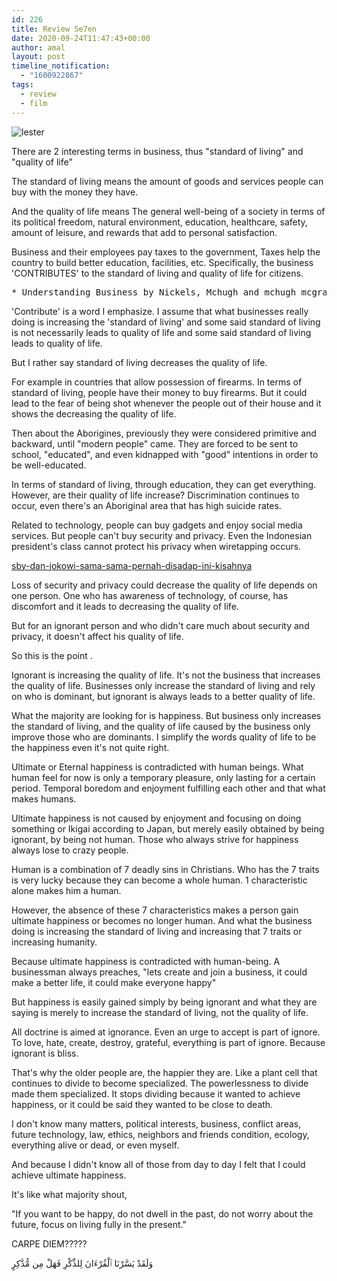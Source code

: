 ```yaml
---
id: 226
title: Review Se7en
date: 2020-09-24T11:47:43+00:00
author: amal
layout: post
timeline_notification:
  - "1600922867"
tags:
  - review
  - film
---
```


![lester](https://muhammadichsanulamal.files.wordpress.com/2020/09/screenshot_2020-08-13-23-03-29-272_com.mxtech.videoplayer.ad_.jpg?w=1024)

There are 2 interesting terms in business, thus "standard of living" and "quality of life"

The standard of living means the amount of goods and services people can buy with the money they have.

And the quality of life means The general well-being of a society in terms of its political freedom, natural environment, education, healthcare, safety, amount of leisure, and rewards that add to personal satisfaction.

Business and their employees pay taxes to the government, Taxes help the country to build better education, facilities, etc. Specifically, the business 'CONTRIBUTES' to the standard of living and quality of life for citizens.

<pre class="wp-block-verse">* Understanding Business by Nickels, Mchugh and mchugh mcgraw-hill</pre>

'Contribute' is a word I emphasize. I assume that what businesses really doing is increasing the 'standard of living' and some said standard of living is not necessarily leads to quality of life and some said standard of living leads to quality of life.

But I rather say standard of living decreases the quality of life.

For example in countries that allow possession of firearms. In terms of standard of living, people have their money to buy firearms. But it could lead to the fear of being shot whenever the people out of their house and it shows the decreasing the quality of life.

Then about the Aborigines, previously they were considered primitive and backward, until "modern people" came. They are forced to be sent to school, "educated", and even kidnapped with "good" intentions in order to be well-educated.

In terms of standard of living, through education, they can get everything. However, are their quality of life increase? Discrimination continues to occur, even there's an Aboriginal area that has high suicide rates.

Related to technology, people can buy gadgets and enjoy social media services. But people can't buy security and privacy. Even the Indonesian president's class cannot protect his privacy when wiretapping occurs.

[sby-dan-jokowi-sama-sama-pernah-disadap-ini-kisahnya](https://nasional.tempo.co/read/842957/sby-dan-jokowi-sama-sama-pernah-disadap-ini-kisahnya)

Loss of security and privacy could decrease the quality of life depends on one person. One who has awareness of technology, of course, has discomfort and it leads to decreasing the quality of life.

But for an ignorant person and who didn't care much about security and privacy, it doesn't affect his quality of life.

So this is the point .

Ignorant is increasing the quality of life. It's not the business that increases the quality of life. Businesses only increase the standard of living and rely on who is dominant, but ignorant is always leads to a better quality of life.

What the majority are looking for is happiness. But business only increases the standard of living, and the quality of life caused by the business only improve those who are dominants. I simplify the words quality of life to be the happiness even it's not quite right.

Ultimate or Eternal happiness is contradicted with human beings. What human feel for now is only a temporary pleasure, only lasting for a certain period. Temporal boredom and enjoyment fulfilling each other and that what makes humans.

Ultimate happiness is not caused by enjoyment and focusing on doing something or Ikigai according to Japan, but merely easily obtained by being ignorant, by being not human. Those who always strive for happiness always lose to crazy people.

Human is a combination of 7 deadly sins in Christians. Who has the 7 traits is very lucky because they can become a whole human. 1 characteristic alone makes him a human.

However, the absence of these 7 characteristics makes a person gain ultimate happiness or becomes no longer human. And what the business doing is increasing the standard of living and increasing that 7 traits or increasing humanity.

Because ultimate happiness is contradicted with human-being. A businessman always preaches, "lets create and join a business, it could make a better life, it could make everyone happy"

But happiness is easily gained simply by being ignorant and what they are saying is merely to increase the standard of living, not the quality of life.

All doctrine is aimed at ignorance. Even an urge to accept is part of ignore. To love, hate, create, destroy, grateful, everything is part of ignore. Because ignorant is bliss.

That's why the older people are, the happier they are. Like a plant cell that continues to divide to become specialized. The powerlessness to divide made them specialized. It stops dividing because it wanted to achieve happiness, or it could be said they wanted to be close to death.

I don't know many matters, political interests, business, conflict areas, future technology, law, ethics, neighbors and friends condition, ecology, everything alive or dead, or even myself.

And because I didn't know all of those from day to day I felt that I could achieve ultimate happiness.

It's like what majority shout,

"If you want to be happy, do not dwell in the past, do not worry about the future, focus on living fully in the present."

CARPE DIEM?????

وَلَقَدْ يَسَّرْنَا ٱلْقُرْءَانَ لِلذِّكْرِ فَهَلْ مِن مُّدَّكِرٍ
